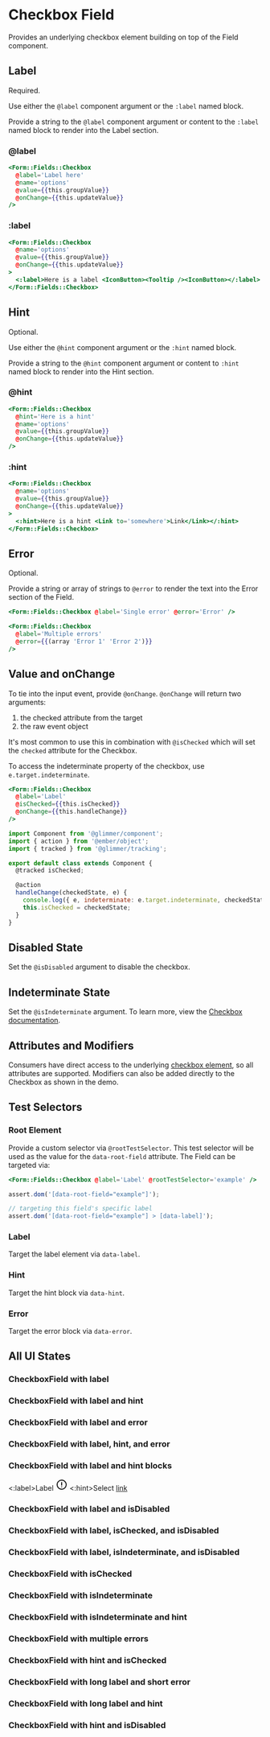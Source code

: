 # Checkbox Field

Provides an underlying checkbox element building on top of the Field component.

## Label

Required.

Use either the `@label` component argument or the `:label` named block.

Provide a string to the `@label` component argument or content to the `:label` named block to render into the Label section.

### @label

```hbs template
<Form::Fields::Checkbox
  @label='Label here'
  @name='options'
  @value={{this.groupValue}}
  @onChange={{this.updateValue}}
/>
```

### :label

```hbs template
<Form::Fields::Checkbox
  @name='options'
  @value={{this.groupValue}}
  @onChange={{this.updateValue}}
>
  <:label>Here is a label <IconButton><Tooltip /><IconButton></:label>
</Form::Fields::Checkbox>
```

## Hint

Optional.

Use either the `@hint` component argument or the `:hint` named block.

Provide a string to the `@hint` component argument or content to `:hint` named block to render into the Hint section.

### @hint

```hbs template
<Form::Fields::Checkbox
  @hint='Here is a hint'
  @name='options'
  @value={{this.groupValue}}
  @onChange={{this.updateValue}}
/>
```

### :hint

```hbs template
<Form::Fields::Checkbox
  @name='options'
  @value={{this.groupValue}}
  @onChange={{this.updateValue}}
>
  <:hint>Here is a hint <Link to='somewhere'>Link</Link></:hint>
</Form::Fields::Checkbox>
```

## Error

Optional.

Provide a string or array of strings to `@error` to render the text into the Error section of the Field.

```hbs
<Form::Fields::Checkbox @label='Single error' @error='Error' />
```

```hbs
<Form::Fields::Checkbox
  @label='Multiple errors'
  @error={{(array 'Error 1' 'Error 2')}}
/>
```

## Value and onChange

To tie into the input event, provide `@onChange`. `@onChange` will return two arguments:

1. the checked attribute from the target
2. the raw event object

It's most common to use this in combination with `@isChecked` which will set the `checked` attribute for the Checkbox.

To access the indeterminate property of the checkbox, use `e.target.indeterminate`.

```hbs
<Form::Fields::Checkbox
  @label='Label'
  @isChecked={{this.isChecked}}
  @onChange={{this.handleChange}}
/>
```

```js
import Component from '@glimmer/component';
import { action } from '@ember/object';
import { tracked } from '@glimmer/tracking';

export default class extends Component {
  @tracked isChecked;

  @action
  handleChange(checkedState, e) {
    console.log({ e, indeterminate: e.target.indeterminate, checkedState });
    this.isChecked = checkedState;
  }
}
```

## Disabled State

Set the `@isDisabled` argument to disable the checkbox.

## Indeterminate State

Set the `@isIndeterminate` argument. To learn more, view the [Checkbox documentation](./checkbox).

## Attributes and Modifiers

Consumers have direct access to the underlying [checkbox element](https://developer.mozilla.org/en-US/docs/Web/HTML/Element/input/checkbox), so all attributes are supported. Modifiers can also be added directly to the Checkbox as shown in the demo.

## Test Selectors

### Root Element

Provide a custom selector via `@rootTestSelector`. This test selector will be used as the value for the `data-root-field` attribute. The Field can be targeted via:

```hbs
<Form::Fields::Checkbox @label='Label' @rootTestSelector='example' />
```

```js
assert.dom('[data-root-field="example"]');

// targeting this field's specific label
assert.dom('[data-root-field="example"] > [data-label]');
```

### Label

Target the label element via `data-label`.

### Hint

Target the hint block via `data-hint`.

### Error

Target the error block via `data-error`.

## All UI States

### CheckboxField with label

<div class='mb-4 w-64'>
  <Form::Fields::Checkbox
    @label='This is an option that expands to multiple lines'
  />
</div>

### CheckboxField with label and hint

<div class='mb-4 w-64'>
  <Form::Fields::Checkbox
    @label='Label'
    @hint='With hint text'
  />
</div>

### CheckboxField with label and error

<div class='mb-4 w-64'>
  <Form::Fields::Checkbox
    @label='Label'
    @error='With error'
  />
</div>

### CheckboxField with label, hint, and error

<div class='mb-4 w-64'>
  <Form::Fields::Checkbox
    @label='Label'
    @error='With error'
    @hint='With hint text'
  />
</div>

### CheckboxField with label and hint blocks

<div class='mb-4 w-64'>
  <Form::Fields::Checkbox
  >
    <:label>Label <svg class="inline" xmlns="http://www.w3.org/2000/svg" width="24" height="24" stroke="currentColor" viewBox="0 0 24 24"><path d="M12 3a9 9 0 11-6.364 2.636A8.972 8.972 0 0112 3zm0 4.7v5.2m0 3.39v.01" fill="none" stroke-linecap="round" stroke-linejoin="round" stroke-width="2"></path></svg></:label>
    <:hint>Select <a href="https://www.crowdstrike.com/">link</a></:hint>
  </Form::Fields::Checkbox>
</div>

### CheckboxField with label and isDisabled

<div class='mb-4 w-64'>
  <Form::Fields::Checkbox
    @label='Label'
    @isDisabled={{true}}
  />
</div>

### CheckboxField with label, isChecked, and isDisabled

<div class='mb-4 w-64'>
  <Form::Fields::Checkbox
    @label='Label'
    @isChecked={{true}}
    @isDisabled={{true}}
  />
</div>

### CheckboxField with label, isIndeterminate, and isDisabled

<div class='mb-4 w-64'>
  <Form::Fields::Checkbox
    @label='Label'
    @isIndeterminate={{true}}
    @isDisabled={{true}}
  />
</div>

### CheckboxField with isChecked

<div class='mb-4 w-64'>
  <Form::Fields::Checkbox
    @label='Label'
    @isChecked={{true}}
  />
</div>

### CheckboxField with isIndeterminate

<div class='mb-4 w-64'>
  <Form::Fields::Checkbox
    @label='Label'
    @isIndeterminate={{true}}
  />
</div>

### CheckboxField with isIndeterminate and hint

<div class='mb-4 w-64'>
  <Form::Fields::Checkbox
    @label='Label'
    @hint='With hint text'
    @isIndeterminate={{true}}
  />
</div>

### CheckboxField with multiple errors

<div class='mb-4 w-64'>
  <Form::Fields::Checkbox
    @label='Label'
    @error={{(array 'With error 1' 'With error 2' 'With error 3')}}
  />
</div>

### CheckboxField with hint and isChecked

<div class='mb-4 w-64'>
  <Form::Fields::Checkbox
    @label='Label'
    @hint='With hint text'
    @isChecked={{true}}
  />
</div>

### CheckboxField with long label and short error

<div class='mb-4 w-64'>
  <Form::Fields::Checkbox
    @label='This is an option that expands to multiple lines'
    @error='With error'
  />
</div>

### CheckboxField with long label and hint

<div class='mb-4 w-64'>
  <Form::Fields::Checkbox
    @label='This is an option that expands to multiple lines'
    @hint='Here is helper text that overflows onto multiple lines'
  />
</div>

### CheckboxField with hint and isDisabled

<div class='mb-4 w-64'>
  <Form::Fields::Checkbox
    @label='Label'
    @hint='With hint text'
    @isDisabled={{true}}
  />
</div>
